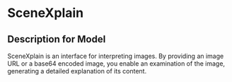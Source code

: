 # SceneXplain

## Description for Model

SceneXplain is an interface for interpreting images. By providing an image URL or a base64 encoded image, you enable an examination of the image, generating a detailed explanation of its content.

